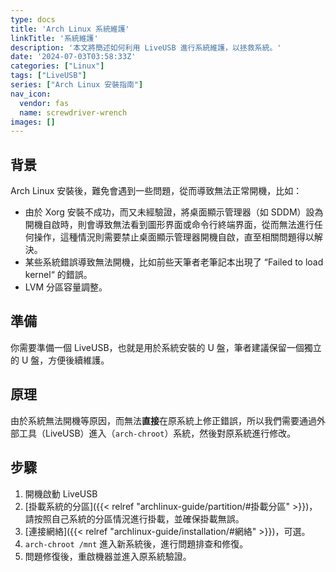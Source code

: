 ```yaml
---
type: docs
title: 'Arch Linux 系統維護'
linkTitle: '系統維護'
description: '本文將簡述如何利用 LiveUSB 進行系統維護，以拯救系統。'
date: '2024-07-03T03:58:33Z'
categories: ["Linux"]
tags: ["LiveUSB"]
series: ["Arch Linux 安裝指南"]
nav_icon:
  vendor: fas
  name: screwdriver-wrench
images: []
---
```


## 背景

Arch Linux 安裝後，難免會遇到一些問題，從而導致無法正常開機，比如：

- 由於 Xorg 安裝不成功，而又未經驗證，將桌面顯示管理器（如 SDDM）設為開機自啟時，則會導致無法看到圖形界面或命令行終端界面，從而無法進行任何操作，這種情況則需要禁止桌面顯示管理器開機自啟，直至相關問題得以解決。
- 某些系統錯誤導致無法開機，比如前些天筆者老筆記本出現了 “Failed to load kernel“ 的錯誤。
- LVM 分區容量調整。

## 準備

你需要準備一個 LiveUSB，也就是用於系統安裝的 U 盤，筆者建議保留一個獨立的 U 盤，方便後續維護。

## 原理

由於系統無法開機等原因，而無法**直接**在原系統上修正錯誤，所以我們需要通過外部工具（LiveUSB）進入（`arch-chroot`）系統，然後對原系統進行修改。

## 步驟

1. 開機啟動 LiveUSB
2. [掛載系統的分區]({{< relref "archlinux-guide/partition/#掛載分區" >}})，請按照自己系統的分區情況進行掛載，並確保掛載無誤。
3. [連接網絡]({{< relref "archlinux-guide/installation/#網絡" >}})，可選。
4. `arch-chroot /mnt` 進入新系統後，進行問題排查和修復。
5. 問題修復後，重啟機器並進入原系統驗證。

